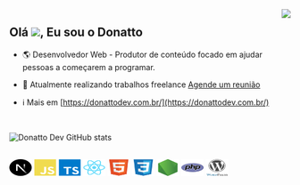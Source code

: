 <img align="right" height="590em" src="https://github.com/donattodev/donattodev/assets/130395087/093529e8-6652-4ccc-8ce5-ee9beb41dec0"/>

<h2 align="left">Olá <img src="https://raw.githubusercontent.com/kaueMarques/kaueMarques/master/hi.gif" height="30px">, Eu sou o Donatto</h2>

- 🌎  Desenvolvedor Web - Produtor de conteúdo focado em ajudar pessoas a começarem a programar.

- 💼 Atualmente realizando trabalhos freelance [Agende um reunião](https://wa.me/message/EVND3KQTJJOTL1)

- ℹ️ Mais em [https://donattodev.com.br/](https://donattodev.com.br/)

<br>

![Donatto Dev GitHub stats](https://github-readme-stats.vercel.app/api?username=donattodev&show_icons=true&theme=dark)

<div style="display: inline_block"><br>
  <img align="center" alt="Donatto-Next" height="30" width="40" src="https://raw.githubusercontent.com/devicons/devicon/master/icons/nextjs/nextjs-original.svg">
  <img align="center" alt="Donatto-Js" height="30" width="40" src="https://raw.githubusercontent.com/devicons/devicon/master/icons/javascript/javascript-plain.svg">
  <img align="center" alt="Donatto-Ts" height="30" width="40" src="https://raw.githubusercontent.com/devicons/devicon/master/icons/typescript/typescript-plain.svg">
  <img align="center" alt="Donatto-React" height="30" width="40" src="https://raw.githubusercontent.com/devicons/devicon/master/icons/react/react-original.svg">
  <img align="center" alt="Donatto-HTML" height="30" width="40" src="https://raw.githubusercontent.com/devicons/devicon/master/icons/html5/html5-original.svg">
  <img align="center" alt="Donatto-CSS" height="30" width="40" src="https://raw.githubusercontent.com/devicons/devicon/master/icons/css3/css3-original.svg">
  <img align="center" alt="Donatto-Node" height="30" width="40" src="https://raw.githubusercontent.com/devicons/devicon/master/icons/nodejs/nodejs-original.svg">
  <img align="center" alt="Donatto-PHP" height="30" width="40" src="https://raw.githubusercontent.com/devicons/devicon/master/icons/php/php-original.svg">
  <img align="center" alt="Donatto-Wordpress" height="30" width="40" src="https://raw.githubusercontent.com/devicons/devicon/master/icons/wordpress/wordpress-original.svg">
</div>

